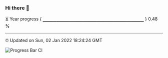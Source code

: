 ### Hi there 👋

⏳ Year progress { ▁▁▁▁▁▁▁▁▁▁▁▁▁▁▁▁▁▁▁▁▁▁▁▁▁▁▁▁▁▁ } 0.48 %

---

⏰ Updated on Sun, 02 Jan 2022 18:24:24 GMT

![Progress Bar CI](https://github.com/ZhaoGui/ZhaoGui/workflows/Progress%20Bar%20CI/badge.svg)

